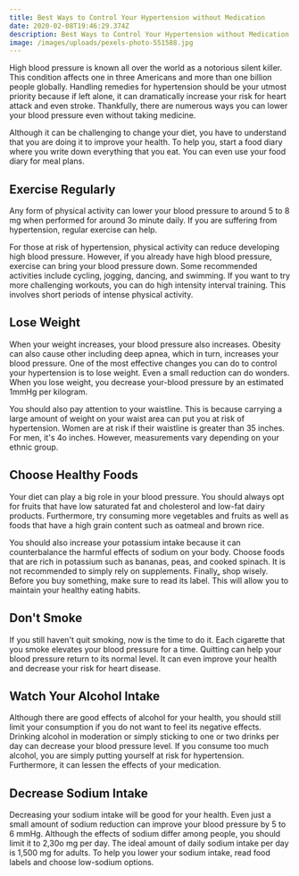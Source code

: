 ```yaml
---
title: Best Ways to Control Your Hypertension without Medication
date: 2020-02-08T19:46:29.374Z
description: Best Ways to Control Your Hypertension without Medication
image: /images/uploads/pexels-photo-551588.jpg
---
```

High blood pressure is known all over the world as a notorious silent killer. This condition affects one in three Americans and more than one billion people globally.  Handling remedies for hypertension should be your utmost priority because if left alone, it can dramatically increase your risk for heart attack and even stroke. Thankfully, there are numerous ways you can lower your blood pressure even without taking medicine. 

Although it can be challenging to change your diet, you have to understand that you are doing it to improve your health. To help you, start a food diary where you write down everything that you eat. You can even use your food diary for meal plans.

## Exercise Regularly

Any form of physical activity can lower your blood pressure to around 5 to 8 mg when performed for around 3o minute daily. If you are suffering from hypertension, regular exercise can help. 

For those at risk of hypertension, physical activity can reduce developing high blood pressure. However, if you already have high blood pressure, exercise can bring your blood pressure down.  Some recommended activities include cycling, jogging, dancing, and swimming. If you want to try more challenging workouts, you can do high intensity interval training. This involves short periods of intense physical activity. 

## Lose Weight

When your weight increases, your blood pressure also increases. Obesity can also cause other including deep apnea, which in turn, increases your blood pressure. One of the most effective changes you can do to control your hypertension is to lose weight. Even a small reduction can do wonders. When you lose weight, you decrease your-blood pressure by an estimated 1mmHg per kilogram. 

You should also pay attention to your waistline. This is because carrying a large amount of weight on your waist area can put you at risk of hypertension. Women are at risk if their waistline is greater than 35 inches. For men, it's 4o inches. However, measurements vary depending on your ethnic group. 

## Choose Healthy Foods

Your diet can play a big role in your blood pressure. You should always opt for fruits that have low saturated fat and cholesterol and low-fat dairy products. Furthermore, try consuming more vegetables and fruits as well as foods that have a high grain content such as oatmeal and brown rice. 

You should also increase your potassium intake because it can counterbalance the harmful effects of sodium on your body. Choose foods that are rich in potassium such as bananas, peas, and cooked spinach. It is not recommended to simply rely on supplements. Finally„ shop wisely. Before you buy something, make sure to read its label. This will allow you to maintain your healthy eating habits. 

## Don't Smoke

If you still haven't quit smoking, now is the time to do it. Each cigarette that you smoke elevates your blood pressure for a time. Quitting can help your blood pressure return to its normal level. It can even improve your health and decrease your risk for heart disease. 

## Watch Your Alcohol Intake

Although there are good effects of alcohol for your health, you should still limit your consumption if you do not want to feel its negative effects. Drinking alcohol in moderation or simply sticking to one or two drinks per day can decrease your blood pressure level.  If you consume too much alcohol, you are simply putting yourself at risk for hypertension. Furthermore, it can lessen the effects of your medication. 

## Decrease Sodium Intake

Decreasing your sodium intake will be good for your health. Even just a small amount of sodium reduction can improve your blood pressure by 5 to 6 mmHg. Although the effects of sodium differ among people, you should limit it to 2,30o mg per day. The ideal amount of daily sodium intake per day is 1,500 mg for adults. To help you lower your sodium intake, read food labels and choose low-sodium options.
